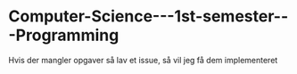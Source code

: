 # Computer-Science---1st-semester---Programming

Hvis der mangler opgaver så lav et issue, så vil jeg få dem implementeret
